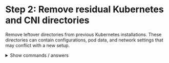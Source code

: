 # Step 2: Remove residual Kubernetes and CNI directories

Remove leftover directories from previous Kubernetes installations. These directories can contain configurations, pod data, and network settings that may conflict with a new setup.

<details>
<summary>Show commands / answers</summary>
<p>

```bash
# Contains configuration files for CNI.
sudo rm -rf /etc/cni/net.d

# Contains kubelet state, including pod data, volume mounts, and other node-specific information.
sudo rm -rf /var/lib/kubelet/*

# Contains kubelet state, including pod data, volume mounts, and other node-specific information.
sudo rm -rf /var/lib/etcd/

# Contains CNI plugin binaries and runtime state for container networking.
sudo rm -rf /var/lib/cni

# Contains runtime files such as API server sockets, PID files, and temporary Kubernetes runtime data.
sudo rm -rf /var/run/kubernetes
```

</p>
</details>
